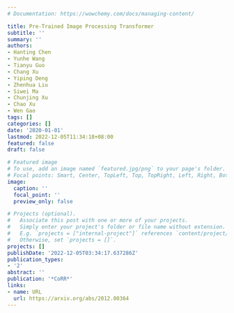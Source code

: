 ```yaml
---
# Documentation: https://wowchemy.com/docs/managing-content/

title: Pre-Trained Image Processing Transformer
subtitle: ''
summary: ''
authors:
- Hanting Chen
- Yunhe Wang
- Tianyu Guo
- Chang Xu
- Yiping Deng
- Zhenhua Liu
- Siwei Ma
- Chunjing Xu
- Chao Xu
- Wen Gao
tags: []
categories: []
date: '2020-01-01'
lastmod: 2022-12-05T11:34:18+08:00
featured: false
draft: false

# Featured image
# To use, add an image named `featured.jpg/png` to your page's folder.
# Focal points: Smart, Center, TopLeft, Top, TopRight, Left, Right, BottomLeft, Bottom, BottomRight.
image:
  caption: ''
  focal_point: ''
  preview_only: false

# Projects (optional).
#   Associate this post with one or more of your projects.
#   Simply enter your project's folder or file name without extension.
#   E.g. `projects = ["internal-project"]` references `content/project/deep-learning/index.md`.
#   Otherwise, set `projects = []`.
projects: []
publishDate: '2022-12-05T03:34:17.637286Z'
publication_types:
- '2'
abstract: ''
publication: '*CoRR*'
links:
- name: URL
  url: https://arxiv.org/abs/2012.00364
---
```

